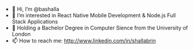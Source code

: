 - 👋 Hi, I’m @bashalla
- 👀 I’m interested in React Native Mobile Development & Node.js Full Stack Applications
- 🌱 Holding a Bachelor Degree in Computer Sience from the University of London
- 📫 How to reach me: http://www.linkedin.com/in/shallabrin
